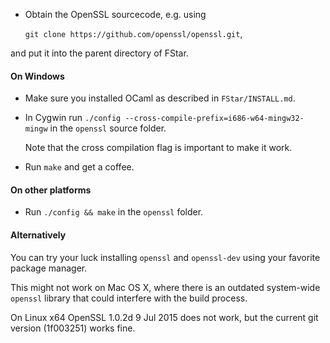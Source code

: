 * Obtain the OpenSSL sourcecode, e.g. using

  `git clone https://github.com/openssl/openssl.git`,

and put it into the parent directory of FStar.

#### On Windows

* Make sure you installed OCaml as described in `FStar/INSTALL.md`.

* In Cygwin run `./config --cross-compile-prefix=i686-w64-mingw32- mingw`
in the `openssl` source folder.

  Note that the cross compilation flag is important to make it work.

* Run `make` and get a coffee.

#### On other platforms

* Run `./config && make` in the `openssl` folder.

#### Alternatively

You can try your luck installing `openssl` and `openssl-dev` using
your favorite package manager.

This might not work on Mac OS X, where there is an outdated
system-wide `openssl` library that could interfere with the build process.

On Linux x64 OpenSSL 1.0.2d 9 Jul 2015 does not work, but the current
git version (1f003251) works fine.
